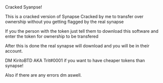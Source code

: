 Cracked Syanpse!

This is a cracked version of Synapse Cracked by me to transfer over ownership without you getting flagged by the real synapse

If you the person with the token just tell them to download this software and enter the token for ownership to be transfered

After this is done the real synapse will download and you will be in their account. 

 DM KiritoBTD AKA Trit#0001 if you want to have cheaper tokens than synapse!

Also if there are any errors dm aswell.





